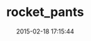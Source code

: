 ---
layout: post
title:  "rocket_pants"
repo:   "Sutto/rocket_pants"
date:   2015-02-18 17:15:44
gemurl: http://github.com/Sutto/rocket_pants
---